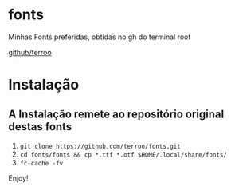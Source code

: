 # fonts
Minhas Fonts preferidas, obtidas no gh do terminal root

[github/terroo](https://www.github.com/terroo/fonts)

# Instalação
## A Instalação remete ao repositório original destas fonts 


1. `git clone https://github.com/terroo/fonts.git`
1. `cd fonts/fonts && cp *.ttf *.otf $HOME/.local/share/fonts/`
1. `fc-cache -fv`

Enjoy!
